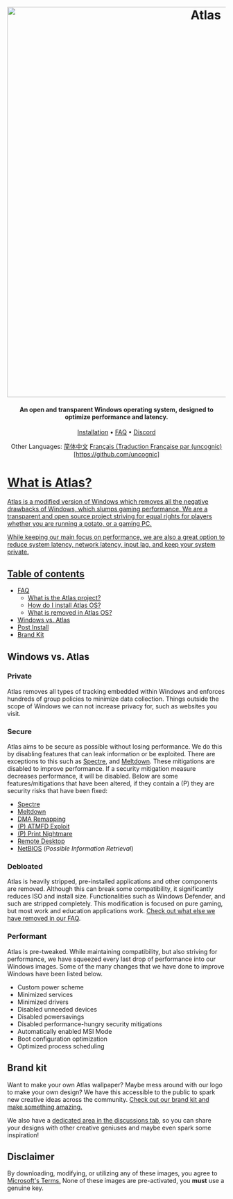 <h1 align="center">
  <br>
  <a href="http://atlasos.net"><img src="https://i.imgur.com/xV08gIt.png" alt="Atlas" width="900"></a>
</h1>
<h4 align="center">An open and transparent Windows operating system, designed to optimize performance and latency.</h4>

<p align="center">
  <a href="https://github.com/Atlas-OS/Atlas/wiki/2.-Installing">Installation</a>
  •
  <a href="https://github.com/Atlas-OS/Atlas/wiki/1.-FAQ#contents">FAQ</a>
  •
  <a href="https://discord.com/servers/atlas-795710270000332800" target="_blank">Discord</a>
</p>
<p align="center">
 Other Languages:
  <a href="https://github.com/Atlas-OS/Atlas/blob/main/README_zh_CN.md">简体中文</a> <a href="https://github.com/Atlas-OS/Atlas/blob/main/README_fr_FR.md">Français (Traduction Française par (uncognic)[https://github.com/uncognic]
</p>


# What is Atlas?

Atlas is a modified version of Windows which removes all the negative drawbacks of Windows, which slumps gaming performance. We are a transparent and open source project striving for equal rights for players whether you are running a potato, or a gaming PC.

While keeping our main focus on performance, we are also a great option to reduce system latency, network latency, input lag, and keep your system private.

## Table of contents

- [FAQ](https://github.com/Atlas-OS/Atlas/wiki/1.-FAQ)
  - [What is the Atlas project?](https://github.com/Atlas-OS/Atlas/wiki/1.-FAQ#11-what-is-the-atlas-project)
  - [How do I install Atlas OS?](https://github.com/Atlas-OS/Atlas/wiki/1.-FAQ#12-how-do-i-install-atlas-os)
  - [What is removed in Atlas OS?](https://github.com/Atlas-OS/Atlas/wiki/1.-FAQ#13-whats-removed-in-atlas-os)
- <a href="#windows-vs-atlas">Windows vs. Atlas</a>
- [Post Install](https://github.com/Atlas-OS/Atlas/wiki/3.-Post-Install)
- [Brand Kit](./img/brand-kit.zip)

## Windows vs. Atlas

### **Private**

Atlas removes all types of tracking embedded within Windows and enforces hundreds of group policies to minimize data collection. Things outside the scope of Windows we can not increase privacy for, such as websites you visit.

### **Secure**

Atlas aims to be secure as possible without losing performance. We do this by disabling features that can leak information or be exploited. There are exceptions to this such as [Spectre](https://spectreattack.com/spectre.pdf), and [Meltdown](https://meltdownattack.com/meltdown.pdf). These mitigations are disabled to improve performance.
If a security mitigation measure decreases performance, it will be disabled.
Below are some features/mitigations that have been altered, if they contain a (P) they are security risks that have been fixed:

- [Spectre](https://spectreattack.com/spectre.pdf)
- [Meltdown](https://meltdownattack.com/meltdown.pdf)
- [DMA Remapping](https://docs.microsoft.com/en-us/windows/security/information-protection/kernel-dma-protection-for-thunderbolt)
- [(P) ATMFD Exploit](https://msrc.microsoft.com/update-guide/en-US/vulnerability/CVE-2020-1020)
- [(P) Print Nightmare](https://us-cert.cisa.gov/ncas/current-activity/2021/06/30/printnightmare-critical-windows-print-spooler-vulnerability)
- [Remote Desktop](https://cve.mitre.org/cgi-bin/cvekey.cgi?keyword=Windows+Remote+Desktop)
- [NetBIOS](https://en.wikipedia.org/wiki/NetBIOS) (*Possible Information Retrieval*)

### **Debloated**

Atlas is heavily stripped, pre-installed applications and other components are removed. Although this can break some compatibility, it significantly reduces ISO and install size. Functionalities such as Windows Defender, and such are stripped completely. This modification is focused on pure gaming, but most work and education applications work. [Check out what else we have removed in our FAQ](https://github.com/Atlas-OS/Atlas/wiki/1.-FAQ#13-whats-removed-in-atlas-os).

### **Performant**

Atlas is pre-tweaked. While maintaining compatibility, but also striving for performance, we have squeezed every last drop of performance into our Windows images. Some of the many changes that we have done to improve Windows have been listed below.

- Custom power scheme
- Minimized services
- Minimized drivers
- Disabled unneeded devices
- Disabled powersavings
- Disabled performance-hungry security mitigations
- Automatically enabled MSI Mode
- Boot configuration optimization
- Optimized process scheduling

## Brand kit
Want to make your own Atlas wallpaper? Maybe mess around with our logo to make your own design? We have this accessible to the public to spark new creative ideas across the community. [Check out our brand kit and make something amazing.](./img/brand-kit.zip)

We also have a [dedicated area in the discussions tab](https://github.com/Atlas-OS/Atlas/discussions/categories/community-artwork), so you can share your designs with other creative geniuses and maybe even spark some inspiration!

## Disclaimer

By downloading, modifying, or utilizing any of these images, you agree to [Microsoft's Terms.](https://www.microsoft.com/en-us/Useterms/Retail/Windows/10/UseTerms_Retail_Windows_10_English.htm) None of these images are pre-activated, you **must** use a genuine key.
